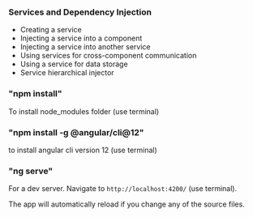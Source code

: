 ### Services and Dependency Injection

* Creating a service
* Injecting a service into a component
* Injecting a service into another service
* Using services for cross-component communication
* Using a service for data storage
* Service hierarchical injector

### "npm install"

To install node_modules folder (use terminal)

### "npm install -g @angular/cli@12" 
to install angular cli version 12 (use terminal)

### "ng serve" 

For a dev server. Navigate to `http://localhost:4200/` (use terminal). 

The app will automatically reload if you change any of the source files.